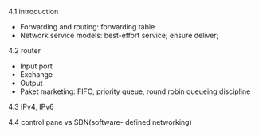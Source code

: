 4.1 introduction
- Forwarding and routing: forwarding table
- Network service models: best-effort service; ensure deliver;

4.2 router
- Input port
- Exchange
- Output
- Paket marketing: FIFO, priority queue, round robin queueing discipline
	
4.3 IPv4, IPv6

4.4 control pane vs SDN(software- defined networking)
